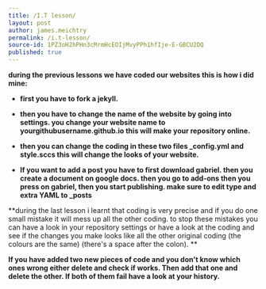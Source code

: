 ```yaml
---
title: /I.T lesson/
layout: post
author: james.meichtry
permalink: /i.t-lesson/
source-id: 1PZ3oH2hPHn3cMrmHcEOIjMvyPPh1hfIje-E-GBCU2DQ
published: true
---
```

**during the previous lessons we have coded our websites this is how i did mine:**

* **first you have to fork a jekyll.**

* **then you have to change the name of the website by going into settings. you change your website name to   yourgithubusername.github.io this will make your repository online.**

* **then you can change the coding in these two files  _config.yml and style.sccs this will change the looks of your website.**

* **If you want to add a post you have to first download gabriel. then you create a document on google docs. then you go to add-ons then you press on gabriel, then you start publishing. make sure to edit  type and extra  YAML to _posts**

**during the last lesson i learnt that coding is very precise and if you do one small mistake it will mess up all the other coding. to stop these mistakes you can have a look in your repository settings or have a look at the coding and see if the changes you make looks like all the other original coding (the colours are the same) (there's a space after the colon). **

**If you have added two new pieces of code and you don't know which ones wrong either delete and check if works. Then add that one and delete the other. If both of them fail have a look at your history.**

